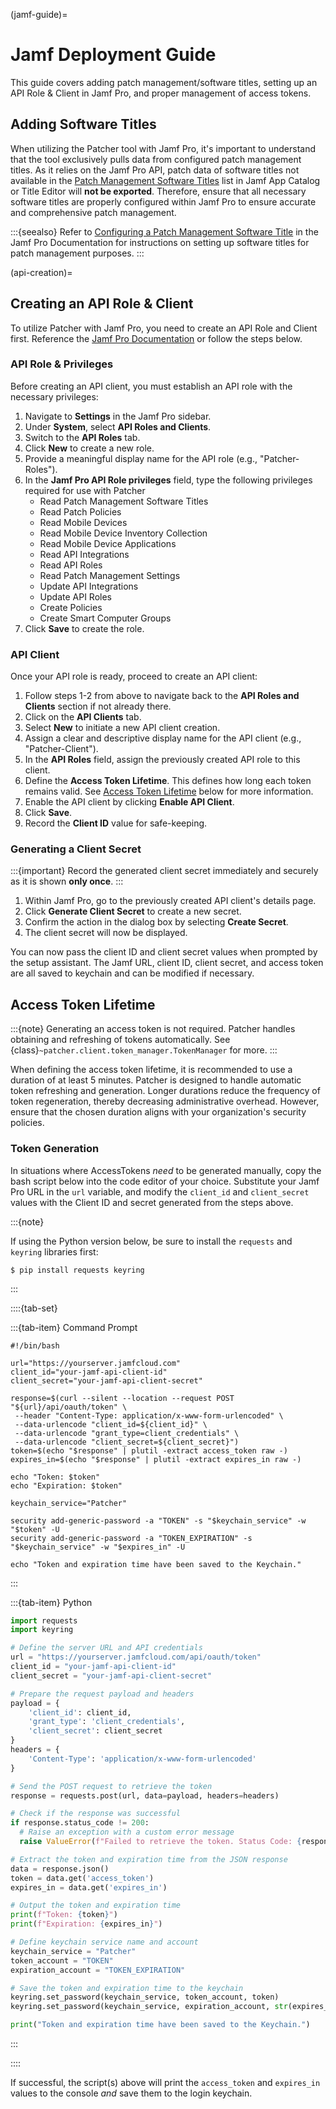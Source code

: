 (jamf-guide)=

# Jamf Deployment Guide

This guide covers adding patch management/software titles, setting up an API Role & Client in Jamf Pro, and proper management of access tokens.

## Adding Software Titles

When utilizing the Patcher tool with Jamf Pro, it's important to understand that the tool exclusively pulls data from configured patch management titles. As it relies on the Jamf Pro API, patch data of software titles not available in the [Patch Management Software Titles](https://learn.jamf.com/en-US/bundle/jamf-app-catalog/page/Patch_Management_Software_Titles.html) list in Jamf App Catalog or Title Editor will **not be exported**. Therefore, ensure that all necessary software titles are properly configured within Jamf Pro to ensure accurate and comprehensive patch management.

:::{seealso}
Refer to [Configuring a Patch Management Software Title](https://learn.jamf.com/en-US/bundle/jamf-pro-documentation-current/page/Configuring_a_Patch_Management_Software_Title.html) in the Jamf Pro Documentation for instructions on setting up software titles for patch management purposes.
:::

(api-creation)=

## Creating an API Role & Client

To utilize Patcher with Jamf Pro, you need to create an API Role and Client first. Reference the [Jamf Pro Documentation](https://learn.jamf.com/bundle/jamf-pro-documentation-current/page/API_Roles_and_Clients.html) or follow the steps below.

### API Role & Privileges

Before creating an API client, you must establish an API role with the necessary privileges:

1. Navigate to **Settings** in the Jamf Pro sidebar.
2. Under **System**, select **API Roles and Clients**.
3. Switch to the **API Roles** tab.
4. Click **New** to create a new role.
5. Provide a meaningful display name for the API role (e.g., "Patcher-Roles").
6. In the **Jamf Pro API Role privileges** field, type the following privileges required for use with Patcher
   - Read Patch Management Software Titles
   - Read Patch Policies
   - Read Mobile Devices
   - Read Mobile Device Inventory Collection
   - Read Mobile Device Applications
   - Read API Integrations
   - Read API Roles
   - Read Patch Management Settings
   - Update API Integrations
   - Update API Roles
   - Create Policies
   - Create Smart Computer Groups
7. Click **Save** to create the role.

### API Client

Once your API role is ready, proceed to create an API client:

1. Follow steps 1-2 from above to navigate back to the **API Roles and Clients** section if not already there.
2. Click on the **API Clients** tab.
3. Select **New** to initiate a new API client creation.
4. Assign a clear and descriptive display name for the API client (e.g., "Patcher-Client").
5. In the **API Roles** field, assign the previously created API role to this client.
6. Define the **Access Token Lifetime**. This defines how long each token remains valid. See [Access Token Lifetime](#access-token-lifetime) below for more information.
7. Enable the API client by clicking **Enable API Client**.
8. Click **Save**.
9. Record the **Client ID** value for safe-keeping.

### Generating a Client Secret

:::{important}
Record the generated client secret immediately and securely as it is shown **only once**.
:::

1. Within Jamf Pro, go to the previously created API client's details page.
2. Click **Generate Client Secret** to create a new secret.
3. Confirm the action in the dialog box by selecting **Create Secret**.
4. The client secret will now be displayed.

You can now pass the client ID and client secret values when prompted by the setup assistant. The Jamf URL, client ID, client secret, and access token are all saved to keychain and can be modified if necessary.

## Access Token Lifetime

:::{note}
Generating an access token is not required. Patcher handles obtaining and refreshing of tokens automatically. See {class}`~patcher.client.token_manager.TokenManager` for more.
:::

When defining the access token lifetime, it is recommended to use a duration of at least 5 minutes. Patcher is designed to handle automatic token refreshing and generation. Longer durations reduce the frequency of token regeneration, thereby decreasing administrative overhead. However, ensure that the chosen duration aligns with your organization's security policies.

### Token Generation

In situations where AccessTokens *need* to be generated manually, copy the bash script below into the code editor of your choice. Substitute your Jamf Pro URL in the `url` variable, and modify the `client_id` and `client_secret` values with the Client ID and secret generated from the steps above.

:::{note}

If using the Python version below, be sure to install the `requests` and `keyring` libraries first: 
```console
$ pip install requests keyring
```
:::

::::{tab-set}

:::{tab-item} Command Prompt
```shell
#!/bin/bash

url="https://yourserver.jamfcloud.com"
client_id="your-jamf-api-client-id"
client_secret="your-jamf-api-client-secret"

response=$(curl --silent --location --request POST "${url}/api/oauth/token" \
 --header "Content-Type: application/x-www-form-urlencoded" \
 --data-urlencode "client_id=${client_id}" \
 --data-urlencode "grant_type=client_credentials" \
 --data-urlencode "client_secret=${client_secret}")
token=$(echo "$response" | plutil -extract access_token raw -)
expires_in=$(echo "$response" | plutil -extract expires_in raw -)

echo "Token: $token"
echo "Expiration: $token"

keychain_service="Patcher"

security add-generic-password -a "TOKEN" -s "$keychain_service" -w "$token" -U
security add-generic-password -a "TOKEN_EXPIRATION" -s "$keychain_service" -w "$expires_in" -U

echo "Token and expiration time have been saved to the Keychain."
```
:::

:::{tab-item} Python

```python
import requests
import keyring

# Define the server URL and API credentials
url = "https://yourserver.jamfcloud.com/api/oauth/token"
client_id = "your-jamf-api-client-id"
client_secret = "your-jamf-api-client-secret"

# Prepare the request payload and headers
payload = {
    'client_id': client_id,
    'grant_type': 'client_credentials',
    'client_secret': client_secret
}
headers = {
    'Content-Type': 'application/x-www-form-urlencoded'
}

# Send the POST request to retrieve the token
response = requests.post(url, data=payload, headers=headers)

# Check if the response was successful
if response.status_code != 200:
  # Raise an exception with a custom error message
  raise ValueError(f"Failed to retrieve the token. Status Code: {response.status_code}, Message: {response.text}")

# Extract the token and expiration time from the JSON response
data = response.json()
token = data.get('access_token')
expires_in = data.get('expires_in')

# Output the token and expiration time
print(f"Token: {token}")
print(f"Expiration: {expires_in}")

# Define keychain service name and account
keychain_service = "Patcher"
token_account = "TOKEN"
expiration_account = "TOKEN_EXPIRATION"

# Save the token and expiration time to the keychain
keyring.set_password(keychain_service, token_account, token)
keyring.set_password(keychain_service, expiration_account, str(expires_in))

print("Token and expiration time have been saved to the Keychain.")
```
:::

::::

If successful, the script(s) above will print the `access_token` and `expires_in` values to the console *and* save them to the login keychain. 
